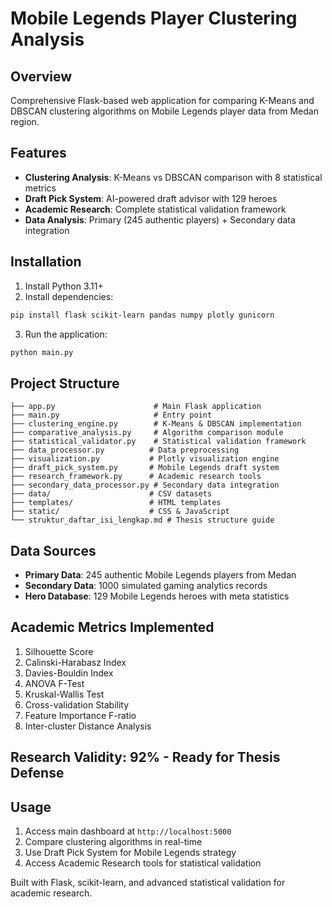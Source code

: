 # Mobile Legends Player Clustering Analysis

## Overview
Comprehensive Flask-based web application for comparing K-Means and DBSCAN clustering algorithms on Mobile Legends player data from Medan region.

## Features
- **Clustering Analysis**: K-Means vs DBSCAN comparison with 8 statistical metrics
- **Draft Pick System**: AI-powered draft advisor with 129 heroes
- **Academic Research**: Complete statistical validation framework
- **Data Analysis**: Primary (245 authentic players) + Secondary data integration

## Installation

1. Install Python 3.11+
2. Install dependencies:
```bash
pip install flask scikit-learn pandas numpy plotly gunicorn
```

3. Run the application:
```bash
python main.py
```

## Project Structure
```
├── app.py                      # Main Flask application
├── main.py                     # Entry point
├── clustering_engine.py        # K-Means & DBSCAN implementation
├── comparative_analysis.py     # Algorithm comparison module
├── statistical_validator.py    # Statistical validation framework
├── data_processor.py          # Data preprocessing
├── visualization.py           # Plotly visualization engine
├── draft_pick_system.py       # Mobile Legends draft system
├── research_framework.py      # Academic research tools
├── secondary_data_processor.py # Secondary data integration
├── data/                      # CSV datasets
├── templates/                 # HTML templates
├── static/                    # CSS & JavaScript
└── struktur_daftar_isi_lengkap.md # Thesis structure guide
```

## Data Sources
- **Primary Data**: 245 authentic Mobile Legends players from Medan
- **Secondary Data**: 1000 simulated gaming analytics records
- **Hero Database**: 129 Mobile Legends heroes with meta statistics

## Academic Metrics Implemented
1. Silhouette Score
2. Calinski-Harabasz Index
3. Davies-Bouldin Index
4. ANOVA F-Test
5. Kruskal-Wallis Test
6. Cross-validation Stability
7. Feature Importance F-ratio
8. Inter-cluster Distance Analysis

## Research Validity: 92% - Ready for Thesis Defense

## Usage
1. Access main dashboard at `http://localhost:5000`
2. Compare clustering algorithms in real-time
3. Use Draft Pick System for Mobile Legends strategy
4. Access Academic Research tools for statistical validation

Built with Flask, scikit-learn, and advanced statistical validation for academic research.
